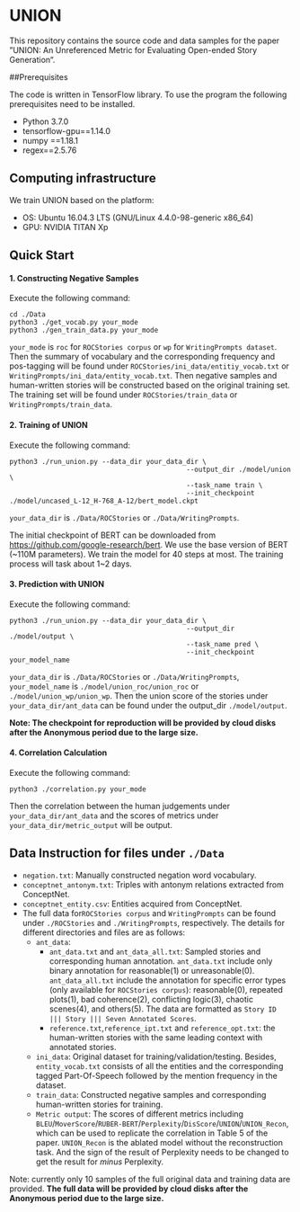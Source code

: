 # UNION

This repository contains the source code and data samples for the paper ”UNION: An Unreferenced Metric for Evaluating Open-ended Story Generation“.



##Prerequisites

The code is written in TensorFlow library. To use the program the following prerequisites need to be installed.

- Python 3.7.0
- tensorflow-gpu==1.14.0
- numpy ==1.18.1
- regex==2.5.76

## Computing infrastructure

We train UNION based on the platform: 

- OS: Ubuntu 16.04.3 LTS (GNU/Linux 4.4.0-98-generic x86_64)
- GPU: NVIDIA TITAN Xp



## Quick Start

#### 1. Constructing Negative Samples

Execute the following command: 

```shell
cd ./Data
python3 ./get_vocab.py your_mode
python3 ./gen_train_data.py your_mode
```

`your_mode` is `roc` for `ROCStories corpus` or  `wp` for `WritingPrompts dataset`. Then the summary of vocabulary and the corresponding frequency and pos-tagging will be found under `ROCStories/ini_data/entitiy_vocab.txt` or `WritingPrompts/ini_data/entity_vocab.txt`. Then negative samples and human-written stories will be constructed based on the original training set. The training set will be found under `ROCStories/train_data` or `WritingPrompts/train_data`.



#### 2. Training of UNION

Execute the following command: 

```shell
python3 ./run_union.py --data_dir your_data_dir \
											--output_dir ./model/union \
											--task_name train \
											--init_checkpoint ./model/uncased_L-12_H-768_A-12/bert_model.ckpt
```

`your_data_dir` is `./Data/ROCStories` or `./Data/WritingPrompts`.

The initial checkpoint of BERT can be downloaded from https://github.com/google-research/bert. We use the base version of BERT (~110M parameters). We train the model for 40 steps at most. The training process will task about 1~2 days. 



#### 3. Prediction with UNION

Execute the following command: 

```shell
python3 ./run_union.py --data_dir your_data_dir \
											--output_dir ./model/output \
											--task_name pred \
											--init_checkpoint your_model_name
```

`your_data_dir` is `./Data/ROCStories` or `./Data/WritingPrompts`, `your_model_name` is `./model/union_roc/union_roc` or `./model/union_wp/union_wp`. Then the union score of the stories under `your_data_dir/ant_data` can be found under the output_dir `./model/output`.

**Note: The checkpoint for reproduction will be provided by cloud disks after the Anonymous period due to the large size.**



#### 4. Correlation Calculation

Execute the following command: 

```shell
python3 ./correlation.py your_mode
```

Then the correlation between the human judgements under  `your_data_dir/ant_data` and the scores of metrics under `your_data_dir/metric_output` will be output.



## Data Instruction for files under `./Data`

- `negation.txt`: Manually constructed negation word vocabulary.
- `conceptnet_antonym.txt`: Triples with antonym relations extracted from ConceptNet.
- `conceptnet_entity.csv`: Entities acquired from ConceptNet.
- The full data for`ROCStories corpus` and  `WritingPrompts` can be found under `./ROCStories` and `./WritingPrompts`, respectively. The details for different directories and files are as follows:
  - `ant_data`:
    - `ant_data.txt` and `ant_data_all.txt`: Sampled stories and corresponding human annotation. `ant_data.txt` include only binary annotation for reasonable(1) or unreasonable(0). `ant_data_all.txt` include the annotation for specific error types (only available for `ROCStories corpus`): reasonable(0), repeated plots(1), bad coherence(2), conflicting logic(3), chaotic scenes(4), and others(5). The data are formatted as `Story ID ||| Story ||| Seven Annotated Scores`.
    - `reference.txt`,`reference_ipt.txt` and `reference_opt.txt`: the human-written stories with the same leading context with annotated stories.
  - `ini_data`: Original dataset for training/validation/testing. Besides,  `entity_vocab.txt` consists of all the entities and the corresponding tagged Part-Of-Speech followed by the mention frequency in the dataset.
  - `train_data`: Constructed negative samples and corresponding human-written stories for training.
  - `Metric output`: The scores of different metrics including `BLEU`/`MoverScore`/`RUBER-BERT`/`Perplexity`/`DisScore`/`UNION`/`UNION_Recon`, which can be used to replicate the correlation in Table 5 of the paper. `UNION_Recon` is the ablated model without the reconstruction task. And the sign of the result of Perplexity needs to be changed to get the result for *minus* Perplexity.

Note: currently only 10 samples of the full original data and training data are provided. **The full data will be provided by cloud disks after the Anonymous period due to the large size.**

